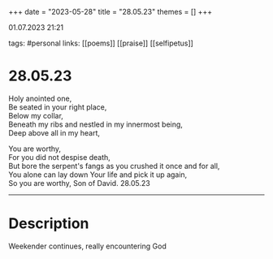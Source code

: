 +++
date = "2023-05-28"
title = "28.05.23"
themes = []
+++

01.07.2023 21:21

tags: #personal
links: [[poems]] [[praise]] [[selfipetus]]

# 28.05.23
Holy anointed one,  
Be seated in your right place,  
Below my collar,  
Beneath my ribs and nestled in my innermost being,  
Deep above all in my heart,  
  
You are worthy,  
For you did not despise death,  
But bore the serpent's fangs as you crushed it once and for all,  
You alone can lay down Your life and pick it up again,  
So you are worthy, Son of David.
28.05.23

---
# Description
Weekender continues, really encountering God